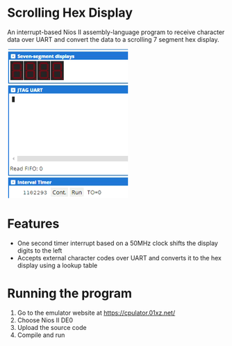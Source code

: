 # Scrolling Hex Display
An interrupt-based Nios II assembly-language program to receive character
data over UART and convert the data to a scrolling 7 segment hex display.

![](example.gif)

# Features
- One second timer interrupt based on a 50MHz clock shifts the display digits to the left
- Accepts external character codes over UART and converts it to the hex display using a lookup table

# Running the program
1. Go to the emulator website at https://cpulator.01xz.net/
2. Choose Nios II DE0
3. Upload the source code
4. Compile and run
